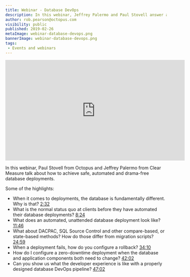 ```yaml
---
title: Webinar - Database DevOps
description: In this webinar, Jeffrey Palermo and Paul Stovell answer all your Database DevOps questions.
author: rob.pearson@octopus.com
visibility: public
published: 2019-02-26
metaImage: webinar-database-devops.png
bannerImage: webinar-database-devops.png
tags:
 - Events and webinars
---
```


<iframe width="560" height="315" src="https://www.youtube-nocookie.com/embed/B7xqDBTRpGQ" frameborder="0" allow="accelerometer; autoplay; encrypted-media; gyroscope; picture-in-picture" allowfullscreen></iframe>

In this webinar, Paul Stovell from Octopus and Jeffrey Palermo from Clear Measure talk about how to achieve safe, automated and drama-free database deployments. 

Some of the highlights:
* When it comes to deployments, the database is fundamentally different. Why is that? [2:32](https://www.youtube.com/watch?v=B7xqDBTRpGQ&t=2m32s)
* What is the normal status quo at clients before they have automated their database deployments? [8:24](https://www.youtube.com/watch?v=B7xqDBTRpGQ&t=8m27s)
* What does an automated, unattended database deployment look like? [11:46](https://www.youtube.com/watch?v=B7xqDBTRpGQ&t=11m46s)
* What about DACPAC, SQL Source Control and other compare-based, or state-based methods? How do those differ from migration scripts? [24:59](https://www.youtube.com/watch?v=B7xqDBTRpGQ&t=24m59s)
* When a deployment fails, how do you configure a rollback? [34:10](https://www.youtube.com/watch?v=B7xqDBTRpGQ&t=34m10s)
* How do I configure a zero-downtime deployment when the database and application components both need to change? [42:02](https://www.youtube.com/watch?v=B7xqDBTRpGQ&t=42m02s)
* Can you show us what the developer experience is like with a properly designed database DevOps pipeline? [47:02](https://youtu.be/B7xqDBTRpGQ?t=47m02s)
